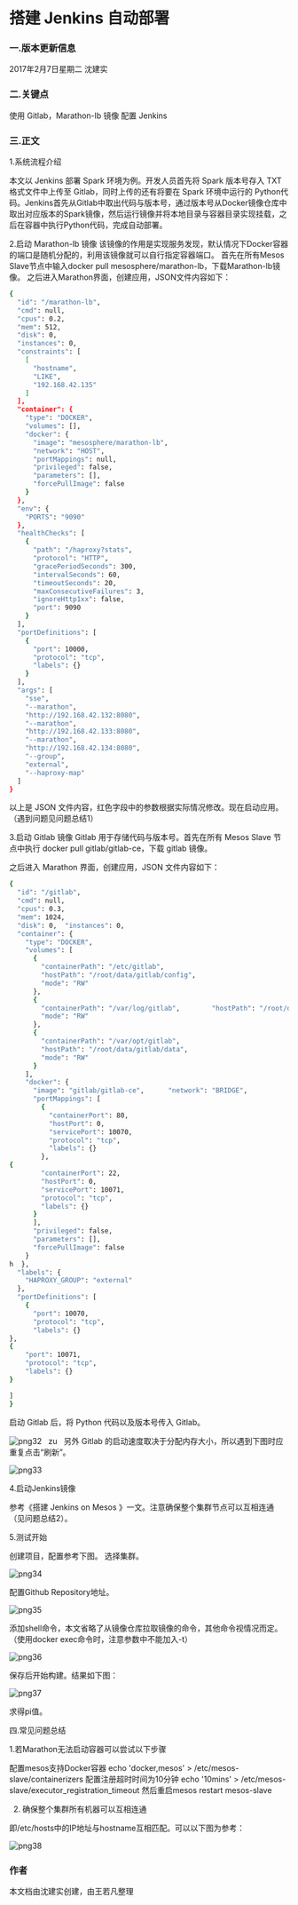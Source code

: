 # 搭建 Jenkins 自动部署
### 一.版本更新信息
2017年2月7日星期二
沈建实

### 二.关键点
  使用 Gitlab，Marathon-lb 镜像
  配置 Jenkins

### 三.正文
1.系统流程介绍

   本文以 Jenkins 部署 Spark 环境为例。开发人员首先将 Spark 版本号存入 TXT 格式文件中上传至 Gitlab，同时上传的还有将要在 Spark 环境中运行的 Python代码。Jenkins首先从Gitlab中取出代码与版本号，通过版本号从Docker镜像仓库中取出对应版本的Spark镜像，然后运行镜像并将本地目录与容器目录实现挂载，之后在容器中执行Python代码，完成自动部署。

2.启动 Marathon-lb 镜像
   该镜像的作用是实现服务发现，默认情况下Docker容器的端口是随机分配的，利用该镜像就可以自行指定容器端口。
   首先在所有Mesos Slave节点中输入docker pull mesosphere/marathon-lb，下载Marathon-lb镜像。
   之后进入Marathon界面，创建应用，JSON文件内容如下：
```sh
{
  "id": "/marathon-lb",
  "cmd": null,
  "cpus": 0.2,
  "mem": 512,
  "disk": 0,
  "instances": 0,
  "constraints": [
    [
      "hostname",
      "LIKE",
      "192.168.42.135"
    ]
  ],
  "container": {
    "type": "DOCKER",
    "volumes": [],
    "docker": {
      "image": "mesosphere/marathon-lb",
      "network": "HOST",
      "portMappings": null,
      "privileged": false,
      "parameters": [],
      "forcePullImage": false
    }
  },
  "env": {
    "PORTS": "9090"
  },
  "healthChecks": [
    {
      "path": "/haproxy?stats",
      "protocol": "HTTP",
      "gracePeriodSeconds": 300,
      "intervalSeconds": 60,
      "timeoutSeconds": 20,
      "maxConsecutiveFailures": 3,
      "ignoreHttp1xx": false,
      "port": 9090
    }
  ],
  "portDefinitions": [
    {
      "port": 10000,
      "protocol": "tcp",
      "labels": {}
    }
  ],
  "args": [
    "sse",
    "--marathon",
    "http://192.168.42.132:8080",
    "--marathon",
    "http://192.168.42.133:8080",
    "--marathon",
    "http://192.168.42.134:8080",
    "--group",
    "external",
    "--haproxy-map"
  ]
}
```
   以上是 JSON 文件内容，红色字段中的参数根据实际情况修改。现在启动应用。（遇到问题见问题总结1）

3.启动 Gitlab 镜像
   Gitlab 用于存储代码与版本号。首先在所有 Mesos Slave 节点中执行 docker pull gitlab/gitlab-ce，下载 gitlab 镜像。

   之后进入 Marathon 界面，创建应用，JSON 文件内容如下：
```sh
{
  "id": "/gitlab",
  "cmd": null,
  "cpus": 0.3,
  "mem": 1024,
  "disk": 0,  "instances": 0,
  "container": {
    "type": "DOCKER",
    "volumes": [
      {
        "containerPath": "/etc/gitlab",
        "hostPath": "/root/data/gitlab/config",
        "mode": "RW"
      },
      {
        "containerPath": "/var/log/gitlab",        "hostPath": "/root/data/gitlab/logs",
        "mode": "RW"
      },
      {
        "containerPath": "/var/opt/gitlab",
        "hostPath": "/root/data/gitlab/data",
        "mode": "RW"
      }
    ],
    "docker": {
      "image": "gitlab/gitlab-ce",      "network": "BRIDGE",
      "portMappings": [
        {
          "containerPort": 80,
          "hostPort": 0,
          "servicePort": 10070,
          "protocol": "tcp",
          "labels": {}
        },
{
        "containerPort": 22,
        "hostPort": 0,
        "servicePort": 10071,
        "protocol": "tcp",
        "labels": {}
      }
      ],
      "privileged": false,
      "parameters": [],
      "forcePullImage": false
    }
h  },
  "labels": {
    "HAPROXY_GROUP": "external"
  },
  "portDefinitions": [
    {
      "port": 10070,
      "protocol": "tcp",
      "labels": {}
},
{
    "port": 10071,
    "protocol": "tcp",
    "labels": {}
}

]
}
```
   启动 Gitlab 后，将 Python 代码以及版本号传入 Gitlab。

![png32](.images/png32.png)  
zu
   另外 Gitlab 的启动速度取决于分配内存大小，所以遇到下图时应重复点击“刷新”。  

![png33](.images/png33.png)

4.启动Jenkins镜像

   参考《搭建 Jenkins on Mesos 》一文。注意确保整个集群节点可以互相连通（见问题总结2）。

5.测试开始

   创建项目，配置参考下图。
   选择集群。


![png34](.images/png34.png)


   配置Github Repository地址。

![png35](.images/png35.png)

   添加shell命令，本文省略了从镜像仓库拉取镜像的命令，其他命令视情况而定。（使用docker exec命令时，注意参数中不能加入-t）

![png36](.images/png36.png)

   保存后开始构建。结果如下图：

![png37](.images/png37.png)

   求得pi值。

四.常见问题总结

1.若Marathon无法启动容器可以尝试以下步骤

配置mesos支持Docker容器
echo 'docker,mesos' > /etc/mesos-slave/containerizers
配置注册超时时间为10分钟
echo '10mins' > /etc/mesos-slave/executor_registration_timeout
然后重启mesos
restart mesos-slave

2. 确保整个集群所有机器可以互相连通

即/etc/hosts中的IP地址与hostname互相匹配。可以以下图为参考：

![png38](.images/png38.png)

### 作者  
本文档由沈建实创建，由王若凡整理
